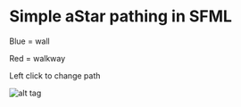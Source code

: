 # Simple aStar pathing in SFML

Blue = wall

Red = walkway

Left click to change path


![alt tag](https://github.com/MitchellHansen/aStar/blob/master/screeny.png)
